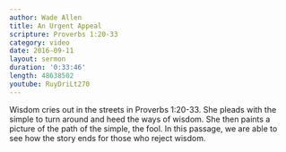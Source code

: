 ```yaml
---
author: Wade Allen
title: An Urgent Appeal
scripture: Proverbs 1:20-33
category: video
date: 2016-09-11
layout: sermon
duration: '0:33:46' 
length: 48638502
youtube: RuyDriLt270
---
```


Wisdom cries out in the streets in Proverbs 1:20-33. She pleads with the simple to turn around and heed the ways of wisdom. She then paints a picture of the path of the simple, the fool. In this passage, we are able to see how the story ends for those who reject wisdom.
